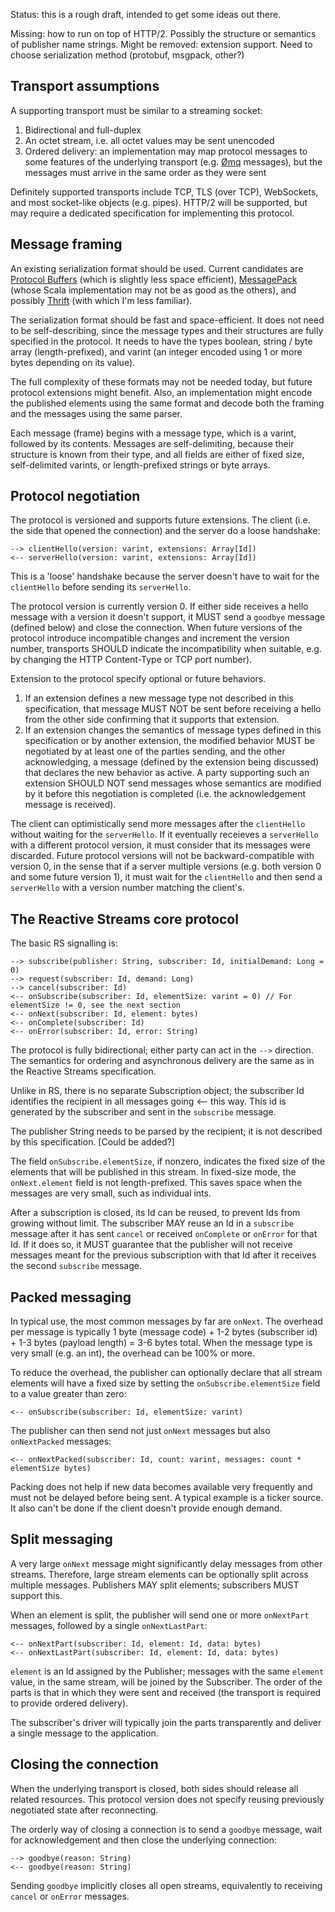 Status: this is a rough draft, intended to get some ideas out there. 

Missing: how to run on top of HTTP/2. Possibly the structure or semantics of publisher name strings.
Might be removed: extension support.
Need to choose serialization method (protobuf, msgpack, other?)

## Transport assumptions

A supporting transport must be similar to a streaming socket:

1. Bidirectional and full-duplex
2. An octet stream, i.e. all octet values may be sent unencoded
3. Ordered delivery: an implementation may map protocol messages to some features of the underlying transport (e.g. [Ømq](http://zeromq.org/) messages), but the messages must arrive in the same order as they were sent

Definitely supported transports include TCP, TLS (over TCP), WebSockets, and most socket-like objects (e.g. pipes). HTTP/2 will be supported, but may require a dedicated specification for implementing this protocol.

## Message framing

An existing serialization format should be used. Current candidates are [Protocol Buffers](https://github.com/google/protobuf/) (which is slightly less space efficient), [MessagePack](http://msgpack.org/) (whose Scala implementation may not be as good as the others), and possibly [Thrift](https://thrift.apache.org/) (with which I'm less familiar). 

The serialization format should be fast and space-efficient. It does not need to be self-describing, since the message types and their structures are fully specified in the protocol. It needs to have the types boolean, string / byte array (length-prefixed), and varint (an integer encoded using 1 or more bytes depending on its value).

The full complexity of these formats may not be needed today, but future protocol extensions might benefit. Also, an implementation might encode the published elements using the same format and decode both the framing and the messages using the same parser.

Each message (frame) begins with a message type, which is a varint, followed by its contents. Messages are self-delimiting, because their structure is known from their type, and all fields are either of fixed size, self-delimited varints, or length-prefixed strings or byte arrays.

## Protocol negotiation

The protocol is versioned and supports future extensions. The client (i.e. the side that opened the connection) and the server do a loose handshake:

    --> clientHello(version: varint, extensions: Array[Id])
    <-- serverHello(version: varint, extensions: Array[Id])
    
This is a 'loose' handshake because the server doesn't have to wait for the `clientHello` before sending its `serverHello`. 
    
The protocol version is currently version 0. If either side receives a hello message with a version it doesn't support, it MUST send a `goodbye` message (defined below) and close the connection. When future versions of the protocol introduce incompatible changes and increment the version number, transports SHOULD indicate the incompatibility when suitable, e.g. by changing the HTTP Content-Type or TCP port number).
    
Extension to the protocol specify optional or future behaviors. 
 1. If an extension defines a new message type not described in this specification, that message MUST NOT be sent before receiving a hello from the other side confirming that it supports that extension. 
 2. If an extension changes the semantics of message types defined in this specification or by another extension, the modified behavior MUST be negotiated by at least one of the parties sending, and the other acknowledging, a message (defined by the extension being discussed) that declares the new behavior as active. A party supporting such an extension SHOULD NOT send messages whose semantics are modified by it before this negotiation is completed (i.e. the acknowledgement message is received).
    
The client can optimistically send more messages after the `clientHello` without waiting for the `serverHello`. If it eventually receieves a `serverHello` with a different protocol version, it must consider that its messages were discarded. Future protocol versions will not be backward-compatible with version 0, in the sense that if a server multiple versions (e.g. both version 0 and some future version 1), it must wait for the `clientHello` and then send a `serverHello` with a version number matching the client's.

## The Reactive Streams core protocol

The basic RS signalling is:

    --> subscribe(publisher: String, subscriber: Id, initialDemand: Long = 0)
    --> request(subscriber: Id, demand: Long)
    --> cancel(subscriber: Id)
    <-- onSubscribe(subscriber: Id, elementSize: varint = 0) // For elementSize != 0, see the next section
    <-- onNext(subscriber: Id, element: bytes) 
    <-- onComplete(subscriber: Id)
    <-- onError(subscriber: Id, error: String)
    
The protocol is fully bidirectional; either party can act in the `-->` direction. The semantics for ordering and asynchronous delivery are the same as in the Reactive Streams specification.

Unlike in RS, there is no separate Subscription object; the subscriber Id identifies the recipient in all messages going <-- this way. This id is generated by the subscriber and sent in the `subscribe` message.

The publisher String needs to be parsed by the recipient; it is not described by this specification. [Could be added?]

The field `onSubscribe.elementSize`, if nonzero, indicates the fixed size of the elements that will be published in this stream. In fixed-size mode, the `onNext.element` field is not length-prefixed. This saves space when the messages are very small, such as individual ints.

After a subscription is closed, its Id can be reused, to prevent Ids from growing without limit. The subscriber MAY reuse an Id in a `subscribe` message after it has sent `cancel` or received `onComplete` or `onError` for that Id. If it does so, it MUST guarantee that the publisher will not receive messages meant for the previous subscription with that Id after it receives the second `subscribe` message.

## Packed messaging

In typical use, the most common messages by far are `onNext`. The overhead per message is typically 1 byte (message code) +  1-2 bytes (subscriber id) + 1-3 bytes (payload length) = 3-6 bytes total. When the message type is very small (e.g. an int), the overhead can be 100% or more.

To reduce the overhead, the publisher can optionally declare that all stream elements will have a fixed size by setting the `onSubscribe.elementSize` field to a value greater than zero:

    <-- onSubscribe(subscriber: Id, elementSize: varint)

The publisher can then send not just `onNext` messages but also `onNextPacked` messages:

    <-- onNextPacked(subscriber: Id, count: varint, messages: count * elementSize bytes)
    
Packing does not help if new data becomes available very frequently and must not be delayed before being sent. A typical example is a ticker source. It also can't be done if the client doesn't provide enough demand.

## Split messaging

A very large `onNext` message might significantly delay messages from other streams. Therefore, large stream elements can be optionally split across multiple messages. Publishers MAY split elements; subscribers MUST support this.

When an element is split, the publisher will send one or more `onNextPart` messages, followed by a single `onNextLastPart`:

    <-- onNextPart(subscriber: Id, element: Id, data: bytes)
    <-- onNextLastPart(subscriber: Id, element: Id, data: bytes)

`element` is an Id assigned by the Publisher; messages with the same `element` value, in the same stream, will be joined by the Subscriber. The order of the parts is that in which they were sent and received (the transport is required to provide ordered delivery).

The subscriber's driver will typically join the parts transparently and deliver a single message to the application.

## Closing the connection

When the underlying transport is closed, both sides should release all related resources. This protocol version does not specify reusing previously negotiated state after reconnecting.

The orderly way of closing a connection is to send a `goodbye` message, wait for acknowledgement and then close the underlying connection:

    --> goodbye(reason: String)
    <-- goodbye(reason: String)
    
Sending `goodbye` implicitly closes all open streams, equivalently to receiving `cancel` or `onError` messages.

